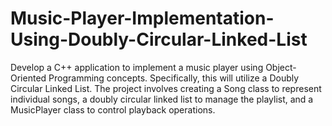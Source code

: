 # Music-Player-Implementation-Using-Doubly-Circular-Linked-List
Develop a C++ application to implement a music player using Object-Oriented  Programming concepts. Specifically, this will utilize a Doubly Circular Linked  List. The project involves creating a Song class to represent individual songs,  a doubly circular linked list to manage the playlist, and a MusicPlayer class  to control playback operations.
